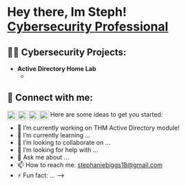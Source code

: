 <h1>Hey there, Im Steph! <br/><a href="https://www.linkedin.com/in/stephanie-sbiggs/">Cybersecurity Professional</a>
<h2>👨‍💻 Cybersecurity Projects:</h2>

- <b>Active Directory Home Lab </b>
  - [](https://github.com/joshmadakor1/Algorithms-Practice)

<h2> 🤳 Connect with me:</h2>

[<img align="left" alt="JoshMadakor | YouTube" width="22px" src="https://cdn.jsdelivr.net/npm/simple-icons@v3/icons/youtube.svg" />][youtube]
[<img align="left" alt="JoshMadakor | Twitter" width="22px" src="https://cdn.jsdelivr.net/npm/simple-icons@v3/icons/twitter.svg" />][twitter]
[<img align="left" alt="JoshMadakor | LinkedIn" width="22px" src="https://cdn.jsdelivr.net/npm/simple-icons@v3/icons/linkedin.svg" />][linkedin]
[<img align="left" alt="JoshMadakor | Instagram" width="22px" src="https://cdn.jsdelivr.net/npm/simple-icons@v3/icons/instagram.svg" />][instagram]

[twitter]: https://twitter.com/
[youtube]: https://www.youtube.com
[instagram]: https://www.instagram.com
[linkedin]: https://linkedin.com




Here are some ideas to get you started:

- 🔭 I’m currently working on THM Active Directory module!
- 🌱 I’m currently learning ...
- 👯 I’m looking to collaborate on ...
- 🤔 I’m looking for help with ...
- 💬 Ask me about ...
- 📫 How to reach me: stephaniebiggs18@gmail.com
- ⚡ Fun fact: ...
-->
